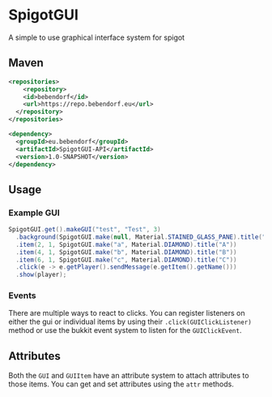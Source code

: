 # SpigotGUI
A simple to use graphical interface system for spigot

## Maven
```xml
<repositories>
    <repository>
    <id>bebendorf</id>
    <url>https://repo.bebendorf.eu</url>
  </repository>
</repositories>
```
```xml
<dependency>
  <groupId>eu.bebendorf</groupId>
  <artifactId>SpigotGUI-API</artifactId>
  <version>1.0-SNAPSHOT</version>
</dependency>
```

## Usage
### Example GUI
```java
SpigotGUI.get().makeGUI("test", "Test", 3)
  .background(SpigotGUI.make(null, Material.STAINED_GLASS_PANE).title("§r"))
  .item(2, 1, SpigotGUI.make("a", Material.DIAMOND).title("A"))
  .item(4, 1, SpigotGUI.make("b", Material.DIAMOND).title("B"))
  .item(6, 1, SpigotGUI.make("c", Material.DIAMOND).title("C"))
  .click(e -> e.getPlayer().sendMessage(e.getItem().getName()))
  .show(player);
```
### Events
There are multiple ways to react to clicks.
You can register listeners on either the gui or individual items by using their `.click(GUIClickListener)` method or use the bukkit event system to listen for the `GUIClickEvent`.

## Attributes
Both the `GUI` and `GUIItem` have an attribute system to attach attributes to those items. You can get and set attributes using the `attr` methods.
